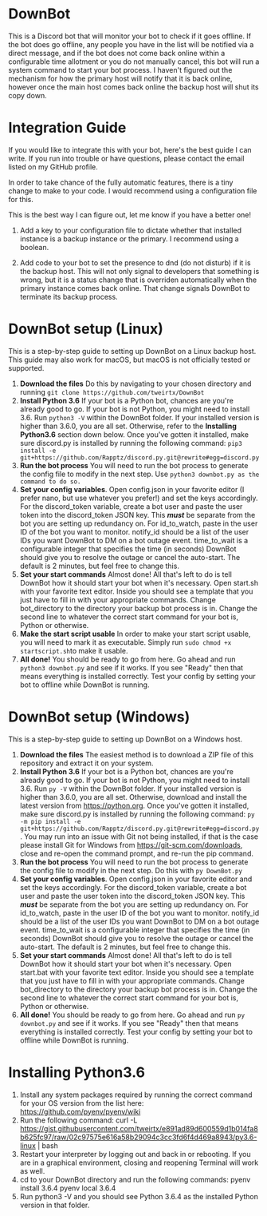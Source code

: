 # DownBot

This is a Discord bot that will monitor your bot to check if it goes offline. If the bot does go offline, any people you have in the list
will be notified via a direct message, and if the bot does not come back online within a configurable time allotment or you do not
manually cancel, this bot will run a system command to start your bot process. I haven't figured out the mechanism for how the primary
host will notify that it is back online, however once the main host comes back online the backup host will shut its copy down.

# Integration Guide

If you would like to integrate this with your bot, here's the best guide I can write. If you run into trouble or have questions, please contact the email listed on my GitHub profile.

In order to take chance of the fully automatic features, there is a tiny change to make to your code. I would recommend using a configuration file for this.

This is the best way I can figure out, let me know if you have a better one!

1. Add a key to your configuration file to dictate whether that installed instance is a backup instance or the primary. I recommend using a boolean.

2. Add code to your bot to set the presence to dnd (do not disturb) if it is the backup host. This will not only signal to developers that something is wrong, but it is a status change that is overriden automatically when the primary instance comes back online. That change signals DownBot to terminate its backup process.

# DownBot setup (Linux)

This is a step-by-step guide to setting up DownBot on a Linux backup host. This guide may also work for macOS, but macOS is not officially tested or supported.

1. **Download the files** Do this by navigating to your chosen directory and running ``git clone https://github.com/tweirtx/DownBot``
2. **Install Python 3.6** If your bot is a Python bot, chances are you're already good to go. If your bot is not Python, you might need to install 3.6. Run ``python3 -V`` within the DownBot folder. If your installed version is higher than 3.6.0, you are all set. Otherwise, refer to the **Installing Python3.6** section down below. Once you've gotten it installed, make sure discord.py is installed by running the following command: ``pip3 install -e git+https://github.com/Rapptz/discord.py.git@rewrite#egg=discord.py``
3. **Run the bot process** You will need to run the bot process to generate the config file to modify in the next step. Use ``python3 downbot.py as the command to do so.``
4. **Set your config variables**. Open config.json in your favorite editor (I prefer nano, but use whatever you prefer!) and set the keys accordingly. For the discord_token variable, create a bot user and paste the user token into the discord_token JSON key. This ***must*** be separate from the bot you are setting up redundancy on. For id_to_watch, paste in the user ID of the bot you want to monitor. notify_id should be a list of the user IDs you want DownBot to DM on a bot outage event. time_to_wait is a configurable integer that specifies the time (in seconds) DownBot should give you to resolve the outage or cancel the auto-start. The default is 2 minutes, but feel free to change this.
5. **Set your start commands** Almost done! All that's left to do is tell DownBot how it should start your bot when it's necessary. Open start.sh with your favorite text editor. Inside you should see a template that you just have to fill in with your appropriate commands. Change bot_directory to the directory your backup bot process is in. Change the second line to whatever the correct start command for your bot is, Python or otherwise.
6. **Make the start script usable** In order to make your start script usable, you will need to mark it as executable. Simply run ``sudo chmod +x startscript.sh``to make it usable.
7. **All done!** You should be ready to go from here. Go ahead and run ``python3 downbot.py`` and see if it works. If you see "Ready" then that means everything is installed correctly. Test your config by setting your bot to offline while DownBot is running.

# DownBot setup (Windows)

This is a step-by-step guide to setting up DownBot on a Windows host.

1. **Download the files** The easiest method is to download a ZIP file of this repository and extract it on your system.
2. **Install Python 3.6** If your bot is a Python bot, chances are you're already good to go. If your bot is not Python, you might need to install 3.6. Run ``py -V`` within the DownBot folder. If your installed version is higher than 3.6.0, you are all set. Otherwise, download and install the latest version from https://python.org. Once you've gotten it installed, make sure discord.py is installed by running the following command: ``py -m pip install -e git+https://github.com/Rapptz/discord.py.git@rewrite#egg=discord.py``. You may run into an issue with Git not being installed, if that is the case please install Git for Windows from https://git-scm.com/downloads, close and re-open the command prompt, and re-run the pip command.
3. **Run the bot process** You will need to run the bot process to generate the config file to modify in the next step. Do this with ``py DownBot.py``
4. **Set your config variables**. Open config.json in your favorite editor and set the keys accordingly. For the discord_token variable, create a bot user and paste the user token into the discord_token JSON key. This ***must*** be separate from the bot you are setting up redundancy on. For id_to_watch, paste in the user ID of the bot you want to monitor. notify_id should be a list of the user IDs you want DownBot to DM on a bot outage event. time_to_wait is a configurable integer that specifies the time (in seconds) DownBot should give you to resolve the outage or cancel the auto-start. The default is 2 minutes, but feel free to change this.
5. **Set your start commands** Almost done! All that's left to do is tell DownBot how it should start your bot when it's necessary. Open start.bat with your favorite text editor. Inside you should see a template that you just have to fill in with your appropriate commands. Change bot_directory to the directory your backup bot process is in. Change the second line to whatever the correct start command for your bot is, Python or otherwise.
6. **All done!** You should be ready to go from here. Go ahead and run ``py downbot.py`` and see if it works. If you see "Ready" then that means everything is installed correctly. Test your config by setting your bot to offline while DownBot is running.

# Installing Python3.6

1. Install any system packages required by running the correct command for your OS version from the list here: https://github.com/pyenv/pyenv/wiki
2. Run the following command: curl -L https://gist.githubusercontent.com/tweirtx/e891ad89d600559d1b014fa8b625fc97/raw/02c97575e616a58b29094c3cc3fd6f4d469a8943/py3.6-linux | bash
3. Restart your interpreter by logging out and back in or rebooting. If you are in a graphical environment, closing and reopening Terminal will work as well.
4. cd to your DownBot directory and run the following commands:
pyenv install 3.6.4
pyenv local 3.6.4
5. Run python3 -V and you should see Python 3.6.4 as the installed Python version in that folder.
